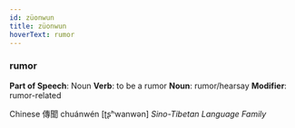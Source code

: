 ```yaml
---
id: züonwun
title: züonwun
hoverText: rumor
---
```


### rumor

**Part of Speech**: Noun
**Verb**: to be a rumor
**Noun**: rumor/hearsay
**Modifier**: rumor-related

Chinese 傳聞 chuánwén [ʈʂʰwanwən]
*Sino-Tibetan Language Family*